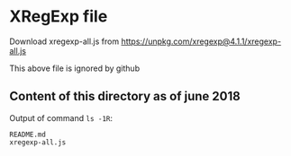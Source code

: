 # XRegExp file

Download xregexp-all.js from
https://unpkg.com/xregexp@4.1.1/xregexp-all.js

This above file is ignored by github

## Content of this directory as of june 2018

Output of command `ls -1R`:

    README.md
    xregexp-all.js
